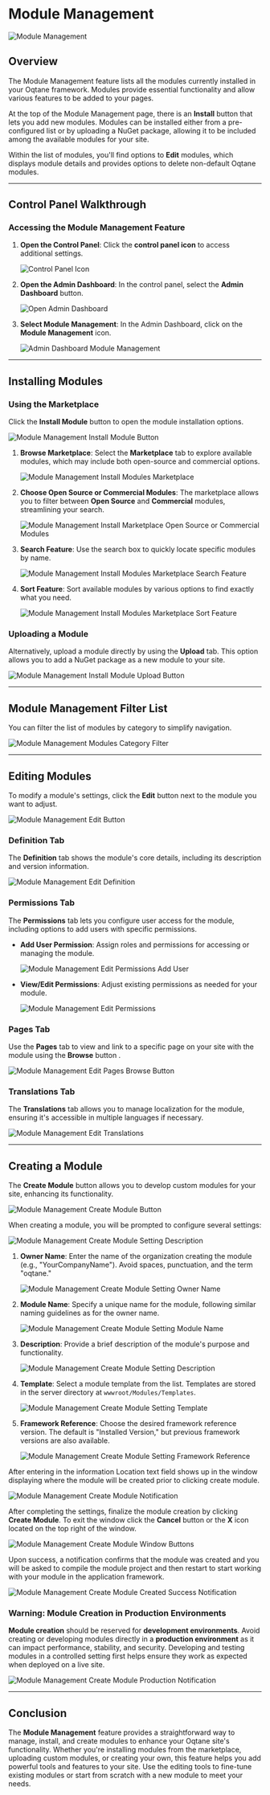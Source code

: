 # Module Management

![Module Management](./assets/module-management.png)

## Overview

The Module Management feature lists all the modules currently installed in your Oqtane framework. Modules provide essential functionality and allow various features to be added to your pages.

At the top of the Module Management page, there is an **Install** button that lets you add new modules. Modules can be installed either from a pre-configured list or by uploading a NuGet package, allowing it to be included among the available modules for your site.

Within the list of modules, you'll find options to **Edit** modules, which displays module details and provides options to delete non-default Oqtane modules.

---

## Control Panel Walkthrough

### Accessing the Module Management Feature

1. **Open the Control Panel**: Click the **control panel icon** to access additional settings.

   ![Control Panel Icon](./assets/control-panel-button.png)

2. **Open the Admin Dashboard**: In the control panel, select the **Admin Dashboard** button.

   ![Open Admin Dashboard](./assets/control-panel-admin-dashboard-button.png)

3. **Select Module Management**: In the Admin Dashboard, click on the **Module Management** icon.

   ![Admin Dashboard Module Management](./assets/admin-dashboard-module-management.png)

---

## Installing Modules

### Using the Marketplace

Click the **Install Module** button to open the module installation options.

![Module Management Install Module Button](./assets/module-management-install-module-button.png)

1. **Browse Marketplace**: Select the **Marketplace** tab to explore available modules, which may include both open-source and commercial options.

   ![Module Management Install Modules Marketplace](./assets/module-management-install-marketplace.png)

2. **Choose Open Source or Commercial Modules**: The marketplace allows you to filter between **Open Source** and **Commercial** modules, streamlining your search.

   ![Module Management Install Marketplace Open Source or Commercial Modules](./assets/module-management-install-marketplace-open-source-commercial-options.png)

3. **Search Feature**: Use the search box to quickly locate specific modules by name.

   ![Module Management Install Modules Marketplace Search Feature](./assets/module-management-install-search.png)

4. **Sort Feature**: Sort available modules by various options to find exactly what you need.

   ![Module Management Install Modules Marketplace Sort Feature](./assets/module-management-install-sort-options.png)

### Uploading a Module

Alternatively, upload a module directly by using the **Upload** tab. This option allows you to add a NuGet package as a new module to your site.

![Module Management Install Module Upload Button](./assets/module-management-install-upload.png)

---

## Module Management Filter List

You can filter the list of modules by category to simplify navigation.

![Module Management Modules Category Filter](./assets/module-management-module-category.png)

---

## Editing Modules

To modify a module's settings, click the **Edit** button next to the module you want to adjust.

![Module Management Edit Button](./assets/module-management-edit-button.png)

### Definition Tab

The **Definition** tab shows the module's core details, including its description and version information.

![Module Management Edit Definition](./assets/module-management-edit-definition.png)

### Permissions Tab

The **Permissions** tab lets you configure user access for the module, including options to add users with specific permissions.

- **Add User Permission**: Assign roles and permissions for accessing or managing the module.

   ![Module Management Edit Permissions Add User](./assets/module-management-edit-permissions-add-user.png)

- **View/Edit Permissions**: Adjust existing permissions as needed for your module.

   ![Module Management Edit Permissions](./assets/module-management-edit-permissions.png)

### Pages Tab

Use the **Pages** tab to view and link to a specific page on your site with the module using the **Browse** button .

![Module Management Edit Pages Browse Button](./assets/module-management-edit-pages-browse-button.png)

### Translations Tab

The **Translations** tab allows you to manage localization for the module, ensuring it's accessible in multiple languages if necessary.

![Module Management Edit Translations](./assets/module-management-edit-translations.png)

---

## Creating a Module

The **Create Module** button allows you to develop custom modules for your site, enhancing its functionality.

   ![Module Management Create Module Button](./assets/module-management-create-module-button.png)

When creating a module, you will be prompted to configure several settings:

   ![Module Management Create Module Setting Description](./assets/module-management-create-module-settings-window.png)

1. **Owner Name**: Enter the name of the organization creating the module (e.g., "YourCompanyName"). Avoid spaces, punctuation, and the term "oqtane."

   ![Module Management Create Module Setting Owner Name](./assets/module-management-create-module-settings-owner-name.png)

2. **Module Name**: Specify a unique name for the module, following similar naming guidelines as for the owner name.

   ![Module Management Create Module Setting Module Name](./assets/module-management-create-module-settings-module-name.png)

3. **Description**: Provide a brief description of the module's purpose and functionality.

   ![Module Management Create Module Setting Description](./assets/module-management-create-module-settings-description.png)

4. **Template**: Select a module template from the list. Templates are stored in the server directory at `wwwroot/Modules/Templates`.

   ![Module Management Create Module Setting Template](./assets/module-management-create-module-settings-template.png)

5. **Framework Reference**: Choose the desired framework reference version. The default is "Installed Version," but previous framework versions are also available.

   ![Module Management Create Module Setting Framework Reference](./assets/module-management-create-module-settings-framework-reference.png)

After entering in the information Location text field shows up in the window displaying where the module will be created prior to clicking create module.
  
   ![Module Management Create Module Notification](./assets/module-management-create-module-settings-location.png)

After completing the settings, finalize the module creation by clicking **Create Module**.  To exit the window click the **Cancel** button or the **X** icon located on the top right of the window.

   ![Module Management Create Module Window Buttons](./assets/module-management-create-module-settings-window-buttons.png)

Upon success, a notification confirms that the module was created and you will be asked to compile the module project and then restart to start working with your module in the application framework.

   ![Module Management Create Module Created Success Notification](./assets/module-management-create-module-created-success-notification.png)

### **Warning**: Module Creation in Production Environments

**Module creation** should be reserved for **development environments**. Avoid creating or developing modules directly in a **production environment** as it can impact performance, stability, and security. Developing and testing modules in a controlled setting first helps ensure they work as expected when deployed on a live site.

   ![Module Management Create Module Production Notification](./assets/module-management-create-module-created-success-notification.png)

---

## Conclusion

The **Module Management** feature provides a straightforward way to manage, install, and create modules to enhance your Oqtane site's functionality. Whether you're installing modules from the marketplace, uploading custom modules, or creating your own, this feature helps you add powerful tools and features to your site. Use the editing tools to fine-tune existing modules or start from scratch with a new module to meet your needs.
